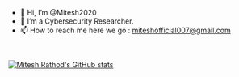 - 👋 Hi, I’m @Mitesh2020
- 👀 I’m a Cybersecurity Researcher.
- 📫 How to reach me here we go : miteshofficial007@gmail.com

<!---
Mitesh2020/Mitesh2020 is a ✨ special ✨ repository because its `README.md` (this file) appears on your GitHub profile.
You can click the Preview link to take a look at your changes.
--->
<br>

[![Mitesh Rathod's GitHub stats](https://github-readme-stats.vercel.app/api?username=Mitesh2020&show_icons=true&theme=dark)](https://github.com/anuraghazra/github-readme-stats)



